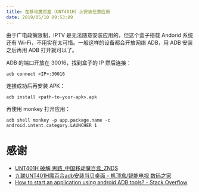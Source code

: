 ```yaml
---
title: 在移动魔百盒（UNT401H）上安装任意应用
date: 2019/05/10 09:53:09
---
```

由于广电政策限制，IPTV 是无法随意安装应用的，但这个盒子搭载 Andorid 系统还有 Wi-Fi，不用实在太可惜。一般这样的设备都会开放网络 ADB，用 ADB 安装之后再用 ADB 打开就可以了。

ADB 的端口开放在 30016，找到盒子的 IP 然后连接：
```shell
adb connect <IP>:30016
```

连接成功后再安装 APK：
```shell
adb install <path-to-your-apk>.apk
```

再使用 monkey 打开应用：
```shell
adb shell monkey -p app.package.name -c android.intent.category.LAUNCHER 1
```

# 感谢
- [UNT401H 破解 思路_中国移动魔百盒_ZNDS](https://www.znds.com/forum.php?mod=viewthread&tid=1138683)
- [九联UNT401H魔百合adb安装当贝桌面 - 机顶盒/智能电视 数码之家](https://www.mydigit.cn/forum.php?mod=viewthread&tid=8849)
- [How to start an application using android ADB tools? - Stack Overflow](https://stackoverflow.com/a/25398877)
